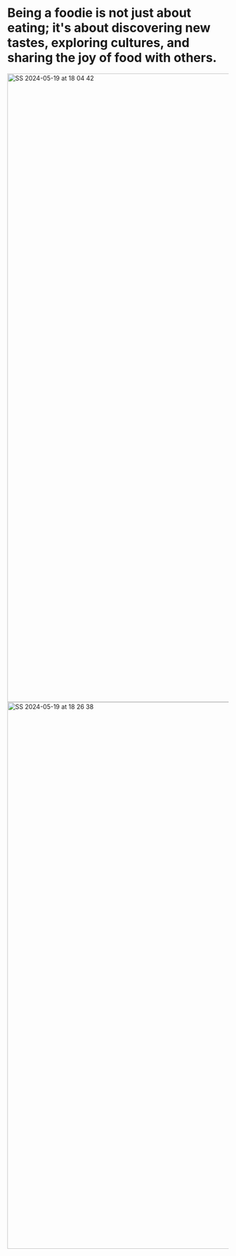 # Being a foodie is not just about eating; it's about discovering new tastes, exploring cultures, and sharing the joy of food with others.


 
<img width="1430" alt="SS 2024-05-19 at 18 04 42" src="https://github.com/VivekJJadav/Foodies-Comunity-App/assets/150367108/96f3255b-3f11-4240-b41f-1ac379a2e7ae">
<img width="1244" alt="SS 2024-05-19 at 18 26 38" src="https://github.com/VivekJJadav/Foodies-Comunity-App/assets/150367108/5cb2fff4-2a65-42eb-beac-fa9d741e0cf3">
